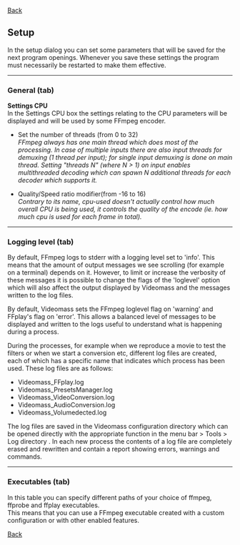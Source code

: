 [Back](../../videomass_use.md)

## Setup

In the setup dialog you can set some parameters that will be saved for the next program openings. 
Whenever you save these settings the program must necessarily be restarted to make them effective.

------------------
### General (tab)

**Settings CPU**   
In the Settings CPU box the settings relating to the CPU parameters will be displayed and will be used 
by some FFmpeg encoder.   

- Set the number of threads (from 0 to 32)   
  _FFmpeg always has one main thread which does most of the processing. In case of multiple inputs there are 
  also input threads for demuxing (1 thread per input); for single input demuxing is done on main thread.
  Setting "threads N" (where N > 1) on input enables multithreaded decoding which can spawn N additional threads 
  for each decoder which supports it._
  
 - Quality/Speed ratio modifier(from -16 to 16)   
   _Contrary to its name, cpu-used doesn't actually control how much overall CPU is being used, it controls the 
   quality of the encode (ie. how much cpu is used for each frame in total)._   
  
-------------------  
### Logging level (tab)

By default, FFmpeg logs to stderr with a logging level set to 'info'. This means that the amount of output 
messages we see scrolling (for example on a terminal) depends on it. However, to limit or increase the verbosity 
of these messages it is possible to change the flags of the 'loglevel' option which will also affect the output 
displayed by Videomass and the messages written to the log files.   

By default, Videomass sets the FFmpeg loglevel flag on 'warning' and FFplay's flag on 'error'. This allows a balanced 
level of messages to be displayed and written to the logs useful to understand what is happening during a process.   

During the processes, for example when we reproduce a movie to test the filters or when we start a conversion etc, 
different log files are created, each of which has a specific name that indicates which process has been used. 
These log files are as follows:   

- Videomass_FFplay.log
- Videomass_PresetsManager.log
- Videomass_VideoConversion.log
- Videomass_AudioConversion.log
- Videomass_Volumedected.log

The log files are saved in the Videomass configuration directory which can be opened directly with the appropriate 
function in the menu bar > Tools > Log directory . In each new process the contents of a log file are completely erased 
and rewritten and contain a report showing errors, warnings and commands.

-------------------
### Executables (tab)

In this table you can specify different paths of your choice of ffmpeg, ffprobe and ffplay executables.   
This means that you can use a FFmpeg executable created with a custom configuration or with other enabled features.

[Back](../../videomass_use.md)
